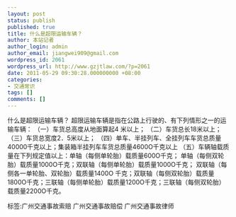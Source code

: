 ```yaml
---
layout: post
status: publish
published: true
title: 什么是超限运输车辆？
author: 本站记者
author_login: admin
author_email: jiangwei909@gmail.com
wordpress_id: 2061
wordpress_url: http://www.gzjtlaw.com/?p=2061
date: 2011-05-29 09:30:28.000000000 +08:00
categories:
- 交通常识
tags: []
comments: []
---
```

什么是超限运输车辆？ 超限运输车辆是指在公路上行驶的、有下列情形之一的运输车辆： （一）车货总高度从地面算起4 米以上； （二）车货总长18米以上； （三）车货总宽度2．5米以上； （四）单车、半挂列车、全挂列车车货总质量40000千克以上；集装箱半挂列车车货总质量4600O千克以上 （五）车辆轴载质量在下列规定值以上：单轴（每侧单轮胎）载质量600O千克； 单轴（每侧双轮胎）载质量1000O千克；双联轴（每侧单轮胎）载质量1000O千克； 双联轴（每侧各一单轮胎、双轮胎）载质量1400O 千克；双联轴（每侧双轮胎）载质量1800O千克；三联轴（每侧单轮胎）载质量1200O千克；三联轴（每侧双轮胎）载质量2200O千克。标签:广州交通事故索赔 广州交通事故赔偿 广州交通事故律师
